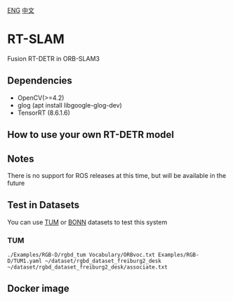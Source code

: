 [ENG](https://github.com/Oakshen/RT-SLAM/README.md) [中文](https://github.com/Oakshen/RT-SLAM/blob/main/README_CN.md)
# RT-SLAM
Fusion RT-DETR in ORB-SLAM3

## Dependencies
* OpenCV(>=4.2)
* glog (apt install libgoogle-glog-dev)
* TensorRT (8.6.1.6)

## How to use your own RT-DETR model

## Notes
There is no support for ROS releases at this time, but will be available in the future

## Test in Datasets
You can use [TUM](https://cvg.cit.tum.de/data/datasets/rgbd-dataset/download) or [BONN](https://www.ipb.uni-bonn.de/data/rgbd-dynamic-dataset/index.html) datasets to test this system

### TUM

```
./Examples/RGB-D/rgbd_tum Vocabulary/ORBvoc.txt Examples/RGB-D/TUM1.yaml ~/dataset/rgbd_dataset_freiburg2_desk ~/dataset/rgbd_dataset_freiburg2_desk/associate.txt
```


## Docker image